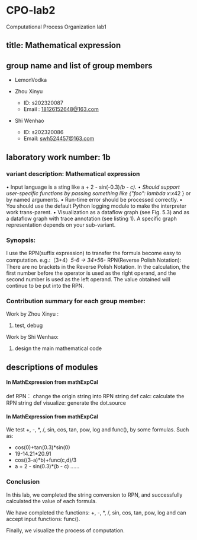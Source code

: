 # CPO-lab2
Computational Process Organization lab1 
## title: Mathematical expression

## group name and list of group members
- LemonVodka 
- Zhou Xinyu 
  
  - ID: s202320087
  - Email : 18126152648@163.com
  
- Shi Wenhao
 
  - ID: s202320086
  - Email: swh524457@163.com

## laboratory work number: 1b

### variant description: Mathematical expression
• Input language is a sting like a + 2 - sin(-0.3)*(b - c).
• Should support user-specific functions by passing something like {"foo": lambda x:x*42 } or by named arguments.
• Run-time error should be processed correctly.
• You should use the default Python logging module to make the interpreter work trans-parent.
• Visualization as a dataflow graph (see Fig. 5.3) and as a dataflow graph with trace annotation (see listing 1). A specific graph representation depends on your sub-variant.

### Synopsis:
I use the RPN(suffix expression) to transfer the formula become easy to computation.
e.g.:（3+4）*5-6 -> 34+5*6-
RPN(Reverse Polish Notation):
There are no brackets in the Reverse Polish Notation. 
In the calculation, the first number before the operator is used as the right operand, and the second number is used as the left operand. 
The value obtained will continue to be put into the RPN.

### Contribution summary for each group member: 

Work by Zhou Xinyu :

1. test, debug
   

Work by Shi Wenhao:

1. design the main mathematical code

##  descriptions of  modules
#### In MathExpression from mathExpCal
 def RPN： change the origin string into RPN string
 def calc: calculate the RPN string
 def visualize: generate the dot.source
 
#### In MathExpression from mathExpCal
We test +, -, *, /, sin, cos, tan, pow, log and func(), by some formulas.
Such as:
- cos(0)+tan(0.3)*sin(0)
- 19-14.21*20.91
- cos((3-a)*b)+func(c,d)/3
- a + 2 - sin(0.3)*(b - c)
......

### Conclusion
In this lab, we completed the string conversion to RPN, and successfully calculated the value of each formula.

We have completed the functions: +, -, *, /, sin, cos, tan, pow, log and can accept input functions: func().

Finally, we visualize the process of computation.
      